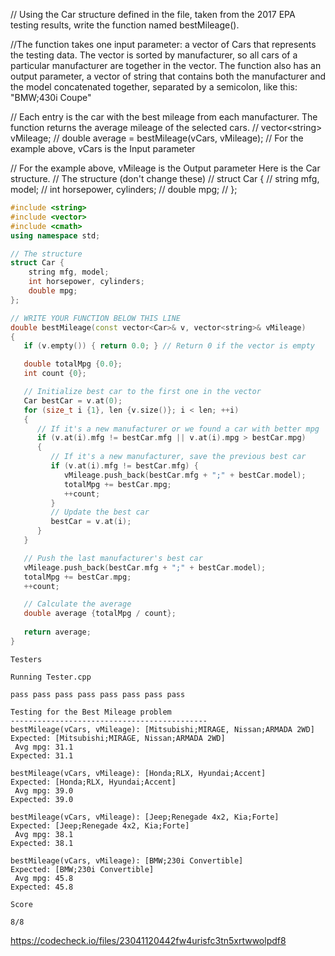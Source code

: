 // Using the Car structure defined in the file, taken from the 2017 EPA testing results, write the function named bestMileage().

//The function takes one input parameter: a vector of Cars that represents the testing data. The vector is sorted by manufacturer, so all cars of a particular manufacturer are together in the vector. The function also has an output parameter, a vector of string that contains both the manufacturer and the model concatenated together, separated by a semicolon, like this: "BMW;430i Coupe"

// Each entry is the car with the best mileage from each manufacturer. The function returns the average mileage of the selected cars.
// vector\<string\> vMileage;
//  double average = bestMileage(vCars, vMileage);
// For the example above, vCars is the Input parameter

// For the example above, vMileage is the Output parameter Here is the Car structure.
// The structure (don't change these)
// struct Car {
//    string mfg, model;
//    int horsepower, cylinders;
//    double mpg;
// };


```cpp
#include <string>
#include <vector>
#include <cmath>
using namespace std;

// The structure
struct Car {
    string mfg, model;
    int horsepower, cylinders;
    double mpg;
};

// WRITE YOUR FUNCTION BELOW THIS LINE
double bestMileage(const vector<Car>& v, vector<string>& vMileage)
{
   if (v.empty()) { return 0.0; } // Return 0 if the vector is empty

   double totalMpg {0.0};
   int count {0};

   // Initialize best car to the first one in the vector
   Car bestCar = v.at(0);
   for (size_t i {1}, len {v.size()}; i < len; ++i)
   {
      // If it's a new manufacturer or we found a car with better mpg
      if (v.at(i).mfg != bestCar.mfg || v.at(i).mpg > bestCar.mpg)
      {
         // If it's a new manufacturer, save the previous best car
         if (v.at(i).mfg != bestCar.mfg) {
            vMileage.push_back(bestCar.mfg + ";" + bestCar.model);
            totalMpg += bestCar.mpg;
            ++count;
         }
         // Update the best car
         bestCar = v.at(i);
      }
   }

   // Push the last manufacturer's best car
   vMileage.push_back(bestCar.mfg + ";" + bestCar.model);
   totalMpg += bestCar.mpg;
   ++count;

   // Calculate the average
   double average {totalMpg / count};
   
   return average;
}
```

```text
Testers

Running Tester.cpp

pass pass pass pass pass pass pass pass

Testing for the Best Mileage problem
--------------------------------------------
bestMileage(vCars, vMileage): [Mitsubishi;MIRAGE, Nissan;ARMADA 2WD]
Expected: [Mitsubishi;MIRAGE, Nissan;ARMADA 2WD]
 Avg mpg: 31.1
Expected: 31.1

bestMileage(vCars, vMileage): [Honda;RLX, Hyundai;Accent]
Expected: [Honda;RLX, Hyundai;Accent]
 Avg mpg: 39.0
Expected: 39.0

bestMileage(vCars, vMileage): [Jeep;Renegade 4x2, Kia;Forte]
Expected: [Jeep;Renegade 4x2, Kia;Forte]
 Avg mpg: 38.1
Expected: 38.1

bestMileage(vCars, vMileage): [BMW;230i Convertible]
Expected: [BMW;230i Convertible]
 Avg mpg: 45.8
Expected: 45.8

Score

8/8
```

https://codecheck.io/files/23041120442fw4urisfc3tn5xrtwwolpdf8